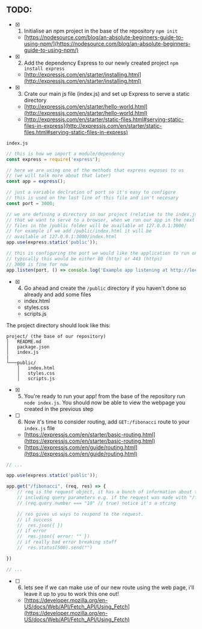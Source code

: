 
## **TODO:**
- [x] 1. Initialise an npm project in the base of the repository `npm init` 
    - [https://nodesource.com/blog/an-absolute-beginners-guide-to-using-npm/](https://nodesource.com/blog/an-absolute-beginners-guide-to-using-npm/)

- [x] 2. Add the dependency Express to our newly created project `npm install express` 
    - [http://expressjs.com/en/starter/installing.html](http://expressjs.com/en/starter/installing.html)

- [x] 3. Crate our main js file (index.js) and set up Express to serve a static directory 
    - [http://expressjs.com/en/starter/hello-world.html](http://expressjs.com/en/starter/hello-world.html) 
    - [http://expressjs.com/en/starter/static-files.html#serving-static-files-in-express](http://expressjs.com/en/starter/static-files.html#serving-static-files-in-express)

`index.js`

```javascript
// this is how we import a module/dependency
const express = require('express');

// here we are using one of the methods that express exposes to us
// (we will talk more about that later)
const app = express();

// just a variable declration of port so it's easy to configure
// this is used on the last line of this file and isn't necesary
const port = 3000;

// we are defining a directory in our project (relative to the index.js file)
// that we want to serve to a browser, when we run our app in the next step
// files in the /public folder will be available at 127.0.0.1:3000/
// for example if we add /public/index.html it will be
// available at 127.0.0.1:3000/index.html
app.use(express.static('public'));

// this is configuring the port we would like the application to run on
// typically this would be either 80 (http) or 443 (https)
// 3000 is fine for now
app.listen(port, () => console.log('Example app listening at http://localhost:' + port));
```

- [x] 4. Go ahead and create the `/public` directory if you haven't done so already and add some files
    - index.html
    - styles.css
    - scripts.js

The project directory should look like this:
```
project/ (the base of our repository)
│   README.md
│   package.json
│   index.js
|
└───public/
    │   index.html
    │   styles.css
    │   scripts.js
```

- [x] 5. You're ready to run your app! from the base of the repository run `node index.js`. You should now be able to view the webpage you created in the previous step

- [ ] 6. Now it's time to consider routing, add `GET:/fibonacci` route to your `index.js` file
    - [https://expressjs.com/en/starter/basic-routing.html](https://expressjs.com/en/starter/basic-routing.html)
    - [https://expressjs.com/en/guide/routing.html](https://expressjs.com/en/guide/routing.html)

```javascript
// ...

app.use(express.static('public'));

app.get("/fibonacci", (req, res) => {
    // req is the request object, it has a bunch of information about the request.
    // including query parameters e.g. if the request was made with "/fibonacci?number=10"
    // (req.query.number === "10" // true) notice it's a string

    // res gives us ways to respond to the request.
    // if success
    //  res.json({ })
    // if error
    //  res.json({ error: "" })
    // if really bad error breaking stuff
    //  res.status(500).send("")

})

// ...
```

- [ ] 6. lets see if we can make use of our new route using the web page, i'll leave it up to you to work this one out!
    - [https://developer.mozilla.org/en-US/docs/Web/API/Fetch_API/Using_Fetch](https://developer.mozilla.org/en-US/docs/Web/API/Fetch_API/Using_Fetch)
